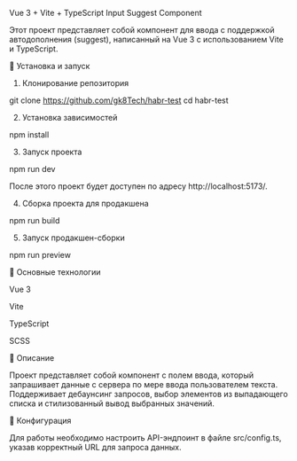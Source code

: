 Vue 3 + Vite + TypeScript Input Suggest Component

Этот проект представляет собой компонент для ввода с поддержкой автодополнения (suggest), написанный на Vue 3 с использованием Vite и TypeScript.

🚀 Установка и запуск

1. Клонирование репозитория

git clone https://github.com/gk8Tech/habr-test
cd habr-test

2. Установка зависимостей

npm install

3. Запуск проекта

npm run dev

После этого проект будет доступен по адресу http://localhost:5173/.

4. Сборка проекта для продакшена

npm run build

5. Запуск продакшен-сборки

npm run preview

📌 Основные технологии

Vue 3

Vite

TypeScript

SCSS

📖 Описание

Проект представляет собой компонент с полем ввода, который запрашивает данные с сервера по мере ввода пользователем текста. Поддерживает дебаунсинг запросов, выбор элементов из выпадающего списка и стилизованный вывод выбранных значений.

🔧 Конфигурация

Для работы необходимо настроить API-эндпоинт в файле src/config.ts, указав корректный URL для запроса данных.
